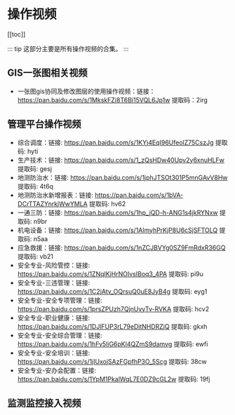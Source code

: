 # 操作视频
[[toc]]

::: tip
这部分主要是所有操作视频的合集。
:::

## GIS一张图相关视频

- 一张图gis协同及修改图层的使用操作视频：链接：https://pan.baidu.com/s/1MkskFZi8T6Bi15VQL6Jp1w 
提取码：2irg


## 管理平台操作视频
- 综合调度：链接: https://pan.baidu.com/s/1KYj4EqI96UfeolZ75CszJg 提取码: hyti
- 生产技术：链接: https://pan.baidu.com/s/1_zQsHDw40Upv2y6xnuHLFw 提取码: gesj
- 地测防治水：链接: https://pan.baidu.com/s/1jphJTSOt301P5mnGAvV8Hw 提取码: 4t6q
- 地测防治水新增报表：链接: https://pan.baidu.com/s/1bVA-DCrTTAZYnrkjWwYMLA 提取码: hv62
- 一通三防：链接: https://pan.baidu.com/s/1hp_jQD-h-ANG1s4jkRYNxw 提取码: n9br
- 机电设备：链接: https://pan.baidu.com/s/1AlmyhPrKjP8U6cSjSFTOLQ 提取码: n5aa
- 应急救援：链接: https://pan.baidu.com/s/1nZCJBVYg0SZ9FmRdxR36GQ 提取码: vb21
- 安全专业-风险管控：链接: https://pan.baidu.com/s/1ZNqlKjHrNOIvsIBoq3_4PA 提取码: pi9u
- 安全专业-三违管理：链接: https://pan.baidu.com/s/1C2jAtv_OQrsuQ0uE8JyB4g 提取码: eyg1
- 安全专业-安全专项管理：链接: https://pan.baidu.com/s/1prsZPUzh7QjnUvyTv-RVKA 提取码: hcv2
- 安全专业-职业健康：链接: https://pan.baidu.com/s/1DJlFUP3rL79eDitNHDRZjQ 提取码: gkxh
- 安全专业-安全综合管理：链接: https://pan.baidu.com/s/1hFv5liG6pKl4QZmS9damvg 提取码: ewfi
- 安全专业-安全培训：链接: https://pan.baidu.com/s/1jIUxojSAzFGpfhP3O_5Scg 提取码: 38cw
- 安全专业-安办会配置：链接: https://pan.baidu.com/s/1YpM1PkalWqL7E0DZ9cGL2w 提取码: 19fj



## 监测监控接入视频